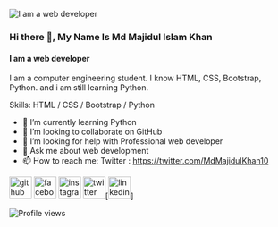 ![I am a web developer](https://pbs.twimg.com/profile_banners/1566711047264018433/1662373417/600x200)

### Hi there 👋, My Name Is Md Majidul Islam Khan
#### I am a web developer


I am a computer engineering student. I know HTML, CSS, Bootstrap,  Python. and i am still learning Python.

Skills: HTML / CSS / Bootstrap / Python

- 🌱 I’m currently learning Python 
- 👯 I’m looking to collaborate on GitHub 
- 🤔 I’m looking for help with Professional web developer 
- 💬 Ask me about web development 
- 📫 How to reach me: Twitter : https://twitter.com/MdMajidulKhan10  


[<img src='https://cdn.jsdelivr.net/npm/simple-icons@3.0.1/icons/github.svg' alt='github' height='40'>](https://github.com/majidulkhan)  [<img src='https://cdn.jsdelivr.net/npm/simple-icons@3.0.1/icons/facebook.svg' alt='facebook' height='40'>](https://www.facebook.com/https://www.facebook.com/mdmajidul.khan.564)  [<img src='https://cdn.jsdelivr.net/npm/simple-icons@3.0.1/icons/instagram.svg' alt='instagram' height='40'>](https://www.instagram.com/https://www.instagram.com/mdmajidulislamkhan//)  [<img src='https://cdn.jsdelivr.net/npm/simple-icons@3.0.1/icons/twitter.svg' alt='twitter' height='40'>](https://twitter.com/https://twitter.com/MdMajidulKhan10)[<img src='https://cdn.jsdelivr.net/npm/simple-icons@3.0.1/icons/linkedin.svg' alt='linkedin' height='40'>]

![Profile views](https://gpvc.arturio.dev/majidulkhan)  
